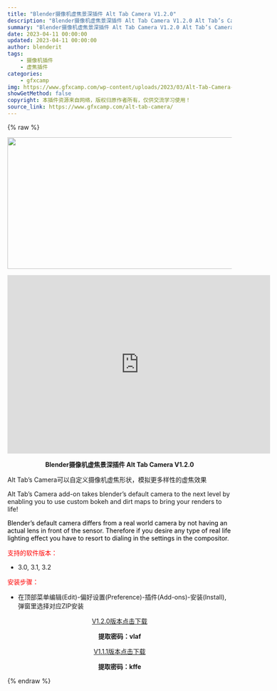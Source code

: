 ```yaml
---
title: "Blender摄像机虚焦景深插件 Alt Tab Camera V1.2.0"
description: "Blender摄像机虚焦景深插件 Alt Tab Camera V1.2.0 Alt Tab’s Camera可以自定义摄像机虚焦形状，模拟更多样性的虚焦效果 Alt Tab’..."
summary: "Blender摄像机虚焦景深插件 Alt Tab Camera V1.2.0 Alt Tab’s Camera可以自定义摄像机虚焦形状，模拟更多样性的虚焦效果 Alt Tab’..."
date: 2023-04-11 00:00:00
updated: 2023-04-11 00:00:00
author: blenderit
tags: 
    - 摄像机插件
    - 虚焦插件
categories:
    - gfxcamp
img: https://www.gfxcamp.com/wp-content/uploads/2023/03/Alt-Tab-Camera-Addon.jpg
showGetMethod: false
copyright: 本插件资源来自网络，版权归原作者所有，仅供交流学习使用！
source_link: https://www.gfxcamp.com/alt-tab-camera/
---
```


{% raw %}
<div><p><img decoding="async" class="aligncenter size-full wp-image-110833" src="https://www.gfxcamp.com/wp-content/uploads/2023/03/Alt-Tab-Camera-Addon.jpg" data-src="https://www.gfxcamp.com/wp-content/uploads/2023/03/Alt-Tab-Camera-Addon.jpg" alt="" width="590" height="295" data-srcset="https://www.gfxcamp.com/wp-content/uploads/2023/03/Alt-Tab-Camera-Addon.jpg 590w, https://www.gfxcamp.com/wp-content/uploads/2023/03/Alt-Tab-Camera-Addon-150x75.jpg 150w" data-sizes="(max-width: 590px) 100vw, 590px"></p><p style="text-align: center;"><iframe loading="lazy" src="https://player.youku.com/embed/XNTk1MTc0MDM2OA==" width="590" height="400" frameborder="0" allowfullscreen="allowfullscreen" data-mce-fragment="1"></iframe></p><p style="text-align: center;"><strong>Blender摄像机虚焦景深插件 Alt Tab Camera V1.2.0</strong></p><p class="sqsrte-small">Alt Tab’s Camera可以自定义摄像机虚焦形状，模拟更多样性的虚焦效果</p><p>Alt Tab’s Camera add-on takes blender’s default camera to the next level by enabling you to use custom bokeh and dirt maps to bring your renders to life!</p><p><span style="color: #000000;">Blender’s default camera differs from a real world camera by not having an actual lens in front of the sensor. Therefore if you desire any type of real life lighting effect you have to resort to dialing in the settings in the compositor</span>.</p><p><span style="color: #ff0000;">支持的软件版本：</span></p><ul>
<li>3.0, 3.1, 3.2</li>
</ul><p style="text-align: left;"><span style="color: #ff0000;">安装步骤：</span></p><ul>
<li>在顶部菜单编辑(Edit)-偏好设置(Preference)-插件(Add-ons)-安装(Install),弹窗里选择对应ZIP安装</li>
</ul><p style="text-align: center;"><a class="maxbutton-3 maxbutton maxbutton-baidu" target="_blank" rel="noopener" href="https://pan.baidu.com/s/1KNSXLxg9i55k3vmL9jMJqw?pwd=vlaf"><span class="mb-text">V1.2.0版本点击下载</span></a></p><p style="text-align: center;"><strong>提取密码：vlaf</strong></p><p style="text-align: center;"><a class="maxbutton-3 maxbutton maxbutton-baidu" target="_blank" rel="noopener" href="https://pan.baidu.com/s/1A94noHQRzaVAV-9s_Ji7BQ?pwd=kffe"><span class="mb-text">V1.1.1版本点击下载</span></a></p><p style="text-align: center;"><strong>提取密码：kffe</strong></p></div>
<div style="display: none">gfxcamp</div>
{% endraw %}